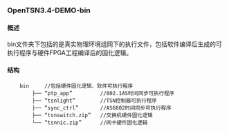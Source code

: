 ### OpenTSN3.4-DEMO-bin

#### 概述  

bin文件夹下包括的是真实物理环境组网下的执行文件，包括软件编译后生成的可执行程序与硬件FPGA工程编译后的固化逻辑。

#### 结构 
```
    bin     //包括硬件固化逻辑、软件可执行程序  
		├── “ptp_app”         //802.1AS时间同步可执行程序  
		├── “tsnlight”        //TSN控制器可执行程序  
        ├── “sync_ctrl”       //AS6802时间同步可执行程序  		
		├── “tsnswitch.zip”   //交换机硬件固化逻辑  		
		└── “tsnnic.zip”      //网卡硬件固化逻辑  
```     
 
